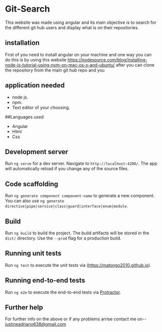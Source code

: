# Git-Search
This website was made using angular and its main objective is to search for the different git hub users and display what is on their repositories.
## installation
First of you need to install angular on your machine and one way you can do this is by using this website https://nodesource.com/blog/installing-node-js-tutorial-using-nvm-on-mac-os-x-and-ubuntu/
after you can clone the repository from the main git hub repo and you 

## application needed 
 - node js.
 - npm.
 - Text editor of your choosing.

 ##Languages used 
 - Angular 
 - Html 
 - Css 

## Development server

Run `ng serve` for a dev server. Navigate to `http://localhost:4200/`. The app will automatically reload if you change any of the source files.

## Code scaffolding

Run `ng generate component component-name` to generate a new component. You can also use `ng generate directive|pipe|service|class|guard|interface|enum|module`.

## Build

Run `ng build` to build the project. The build artifacts will be stored in the `dist/` directory. Use the `--prod` flag for a production build.

## Running unit tests

Run `ng test` to execute the unit tests via (https://matongo2010.github.io).

## Running end-to-end tests

Run `ng e2e` to execute the end-to-end tests via [Protractor](http://www.protractortest.org/).

## Further help

For further info on the above or if any problems arrise contact me on--
justineadriano638@gmail.com
